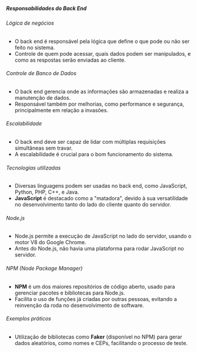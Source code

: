 ##### Responsabilidades do Back End

###### Lógica de negócios

- O back end é responsável pela lógica que define o que pode ou não ser feito no sistema.
- Controle de quem pode acessar, quais dados podem ser manipulados, e como as respostas serão enviadas ao cliente.

###### Controle de Banco de Dados

- O back end gerencia onde as informações são armazenadas e realiza a manutenção de dados.
- Responsável também por melhorias, como performance e segurança, principalmente em relação a invasões.

###### Escalabilidade

- O back end deve ser capaz de lidar com múltiplas requisições simultâneas sem travar.
- A escalabilidade é crucial para o bom funcionamento do sistema.

###### Tecnologias utilizadas

- Diversas linguagens podem ser usadas no back end, como JavaScript, Python, PHP, C++, e Java.
- **JavaScript** é destacado como a "matadora", devido à sua versatilidade no desenvolvimento tanto do lado do cliente quanto do servidor.

###### Node.js

- Node.js permite a execução de JavaScript no lado do servidor, usando o motor V8 do Google Chrome.
- Antes do Node.js, não havia uma plataforma para rodar JavaScript no servidor.

###### NPM (Node Package Manager)

- **NPM** é um dos maiores repositórios de código aberto, usado para gerenciar pacotes e bibliotecas para Node.js.
- Facilita o uso de funções já criadas por outras pessoas, evitando a reinvenção da roda no desenvolvimento de software.

###### Exemplos práticos

- Utilização de bibliotecas como **Faker** (disponível no NPM) para gerar dados aleatórios, como nomes e CEPs, facilitando o processo de teste.